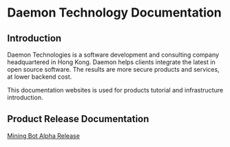 # Daemon Technology Documentation

## Introduction

Daemon Technologies is a software development and consulting company headquartered in Hong Kong. Daemon helps clients integrate the latest in open source software. The results are more secure products and services, at lower backend cost.

This documentation websites is used for products tutorial and infrastructure introduction.


## Product Release Documentation

[Mining Bot Alpha Release](https://daemon-technologies.github.io/docs/Mining-Bot-Alpha-Version/)

